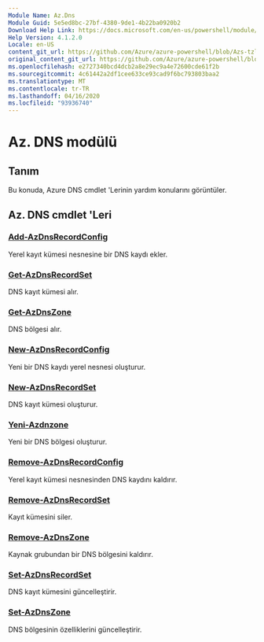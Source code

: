 ```yaml
---
Module Name: Az.Dns
Module Guid: 5e5ed8bc-27bf-4380-9de1-4b22ba0920b2
Download Help Link: https://docs.microsoft.com/en-us/powershell/module/az.dns
Help Version: 4.1.2.0
Locale: en-US
content_git_url: https://github.com/Azure/azure-powershell/blob/Azs-tzl/src/Dns/Dns/help/Az.DNS.md
original_content_git_url: https://github.com/Azure/azure-powershell/blob/Azs-tzl/src/Dns/Dns/help/Az.DNS.md
ms.openlocfilehash: e2727340bcd4dcb2a8e29ec9a4e72600cde61f2b
ms.sourcegitcommit: 4c61442a2df1cee633ce93cad9f6bc793803baa2
ms.translationtype: MT
ms.contentlocale: tr-TR
ms.lasthandoff: 04/16/2020
ms.locfileid: "93936740"
---
```

# Az. DNS modülü
## Tanım
Bu konuda, Azure DNS cmdlet 'Lerinin yardım konularını görüntüler.

## Az. DNS cmdlet 'Leri
### [Add-AzDnsRecordConfig](Add-AzDnsRecordConfig.md)
Yerel kayıt kümesi nesnesine bir DNS kaydı ekler.

### [Get-AzDnsRecordSet](Get-AzDnsRecordSet.md)
DNS kayıt kümesi alır.

### [Get-AzDnsZone](Get-AzDnsZone.md)
DNS bölgesi alır.

### [New-AzDnsRecordConfig](New-AzDnsRecordConfig.md)
Yeni bir DNS kaydı yerel nesnesi oluşturur.

### [New-AzDnsRecordSet](New-AzDnsRecordSet.md)
DNS kayıt kümesi oluşturur.

### [Yeni-Azdnzone](New-AzDnsZone.md)
Yeni bir DNS bölgesi oluşturur.

### [Remove-AzDnsRecordConfig](Remove-AzDnsRecordConfig.md)
Yerel kayıt kümesi nesnesinden DNS kaydını kaldırır.

### [Remove-AzDnsRecordSet](Remove-AzDnsRecordSet.md)
Kayıt kümesini siler.

### [Remove-AzDnsZone](Remove-AzDnsZone.md)
Kaynak grubundan bir DNS bölgesini kaldırır.

### [Set-AzDnsRecordSet](Set-AzDnsRecordSet.md)
DNS kayıt kümesini güncelleştirir.

### [Set-AzDnsZone](Set-AzDnsZone.md)
DNS bölgesinin özelliklerini güncelleştirir.

